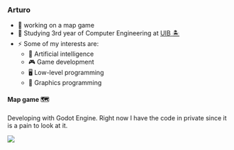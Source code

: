 ### Arturo

- 🔭 working on a map game
- 🌱 Studying 3rd year of Computer Engineering at [UIB 🏝️](https://www.uib.eu)
- ⚡ Some of my interests are:
  - 🤖 Artificial intelligence
  - 🎮 Game development
  - 🖥️ Low-level programming
  - 🎨 Graphics programming

#### Map game 🗺️

Developing with Godot Engine. Right now I have the code in private since it is a pain to look at it.

![](http://via.placeholder.com/200x150)
